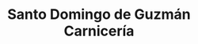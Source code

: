 ---
title: "Santo Domingo de Guzmán Carnicería"
url: /santo-domingo/santo-domingo-de-guzman-carniceria/
shop: carnicero
---